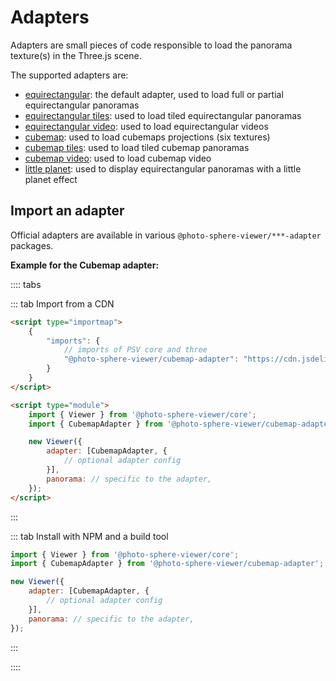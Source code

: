 # Adapters

Adapters are small pieces of code responsible to load the panorama texture(s) in the Three.js scene.

The supported adapters are:

-   [equirectangular](equirectangular.md): the default adapter, used to load full or partial equirectangular panoramas
-   [equirectangular tiles](equirectangular-tiles.md): used to load tiled equirectangular panoramas
-   [equirectangular video](equirectangular-video.md): used to load equirectangular videos
-   [cubemap](cubemap.md): used to load cubemaps projections (six textures)
-   [cubemap tiles](cubemap-tiles.md): used to load tiled cubemap panoramas
-   [cubemap video](cubemap-video.md): used to load cubemap video
-   [little planet](little-planet.md): used to display equirectangular panoramas with a little planet effect

## Import an adapter

Official adapters are available in various `@photo-sphere-viewer/***-adapter` packages.

**Example for the Cubemap adapter:**

:::: tabs

::: tab Import from a CDN

```html
<script type="importmap">
    {
        "imports": {
            // imports of PSV core and three
            "@photo-sphere-viewer/cubemap-adapter": "https://cdn.jsdelivr.net/npm/@photo-sphere-viewer/cubemap-adapter/index.module.js"
        }
    }
</script>

<script type="module">
    import { Viewer } from '@photo-sphere-viewer/core';
    import { CubemapAdapter } from '@photo-sphere-viewer/cubemap-adapter';

    new Viewer({
        adapter: [CubemapAdapter, {
            // optional adapter config
        }],
        panorama: // specific to the adapter,
    });
</script>
```

:::

::: tab Install with NPM and a build tool

```js
import { Viewer } from '@photo-sphere-viewer/core';
import { CubemapAdapter } from '@photo-sphere-viewer/cubemap-adapter';

new Viewer({
    adapter: [CubemapAdapter, {
        // optional adapter config
    }],
    panorama: // specific to the adapter,
});
```

:::

::::
